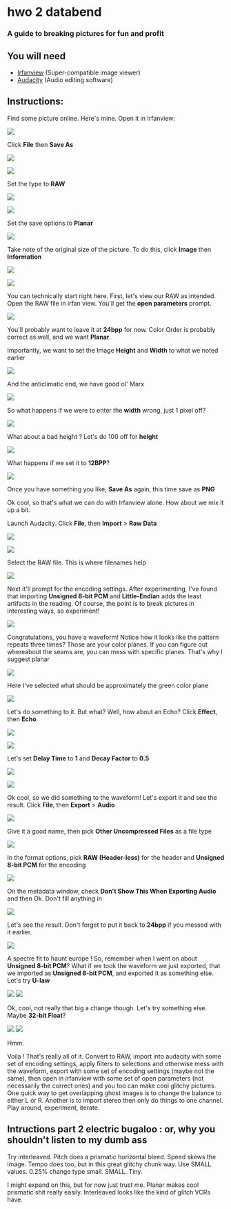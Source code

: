 # hwo 2 databend
### A guide to breaking pictures for fun and profit

## You will need
- [Irfanview](https://www.irfanview.com/) (Super-compatible image viewer)
- [Audacity](https://www.audacityteam.org/) (Audio editing software)

## Instructions:

Find some picture online. Here's mine. Open it in Irfanview:

![](01.png)

Click **File** then **Save As**

![](02.png)

![](03.png)

Set the type to **RAW**

![](04.png)

![](05.png)

Set the save options to **Planar**

![](06.png)

Take note of the original size of the picture. To do this, click **Image** then **Information**

![](07.png)

![](08.png)

You can technically start right here. First, let's view our RAW as intended. Open the RAW file in irfan view. You'll get the **open parameters** prompt.

![](09.png)

You'll probably want to leave it at **24bpp** for now. Color Order is probably correct as well, and we want **Planar**. 

Importantly, we want to set the Image **Height** and **Width** to what we noted earlier

![](10.png)

And the anticlimatic end, we have good ol' Marx

![](11.png)

So what happens if we were to enter the **width** wrong, just 1 pixel off?

![](12-Karl_Marx_001%20X1.png)

What about a bad height ? Let's do 100 off for **height**

![](13-Karl_Marx_001%20Y100.png)

What happens if we set it to **12BPP**?

![](14-Karl_Marx_001%2012BPP.png)

Once you have something you like, **Save As** again, this time save as **PNG**

Ok cool, so that's what we can do with Irfanview alone. How about we mix it up a bit.

Launch Audacity. Click **File**, then **Import** > **Raw Data**

![](15.png)

![](16.png)


Select the RAW file. This is where filenames help

![](17.png)

Next it'll prompt for the encoding settings. After experimenting, I've found that importing **Unsigned 8-bit PCM** and **Little-Endian** adds the least artifacts in the reading. Of course, the point is to break pictures in interesting ways, so experiment!

![](18.png)

Congratulations, you have a waveform! Notice how it looks like the pattern repeats three times? Those are your color planes. If you can figure out whereabout the seams are, you can mess with specific planes. That's why I suggest planar

![](19.png)

Here I've selected what should be approximately the green color plane

![](20.png)

Let's do something to it. But what? Well, how about an Echo? Click **Effect**, then **Echo**

![](21.png)

![](22.png)

Let's set **Delay Time** to **1** and **Decay Factor** to **0.5**

![](23.png)

![](24.png)

Ok cool, so we did something to the waveform! Let's export it and see the result. Click **File**, then **Export** > **Audio**

![](25.png)

Give it a good name, then pick **Other Uncompressed Files** as a file type

![](26.png)

In the format options, pick **RAW (Header-less)** for the header and **Unsigned 8-bit PCM** for the encoding

![](27.png)

On the metadata window, check **Don't Show This When Exporting Audio** and then Ok. Don't fill anything in

![](28.png)

Let's see the result. Don't forget to put it back to **24bpp** if you messed with it earlier.

![](29-Karl_Marx_001%20-%2001.png)

A spectre fit to haunt europe ! So, remember when I went on about **Unsigned 8-bit PCM**? What if we took the waveform we just exported, that we imported as **Unsigned 8-bit PCM**, and exported it as something else. Let's try **U-law**


![](30.png)
![](31-Karl_Marx_001%20-%2002.png)

Ok, cool, not really that big a change though. Let's try something else. Maybe **32-bit Float**?

![](32.png)
![](33-Karl_Marx_001%20-%2003.png)

Hmm. 

Voila ! That's really all of it. Convert to RAW, import into audacity with some set of encoding settings, apply filters to selections and otherwise mess with the waveform, export with some set of encoding settings (maybe not the same), then open in irfanview with some set of open parameters (not necessarily the correct ones) and you too can make cool glitchy pictures. One quick way to get overlapping ghost images is to change the balance to either L or R. Another is to import stereo then only do things to one channel. Play around, experiment, iterate.


## Intructions part 2 electric bugaloo : or, why you shouldn't listen to my dumb ass

Try interleaved. Pitch does a prismatic horizontal bleed. Speed skews the image. Tempo does too, but in this great glitchy chunk way. Use SMALL values. 0.25% change type small. SMALL. Tiny. 

I might expand on this, but for now just trust me. Planar makes cool prismatic shit really easily. Interleaved looks like the kind of glitch VCRs have. 
